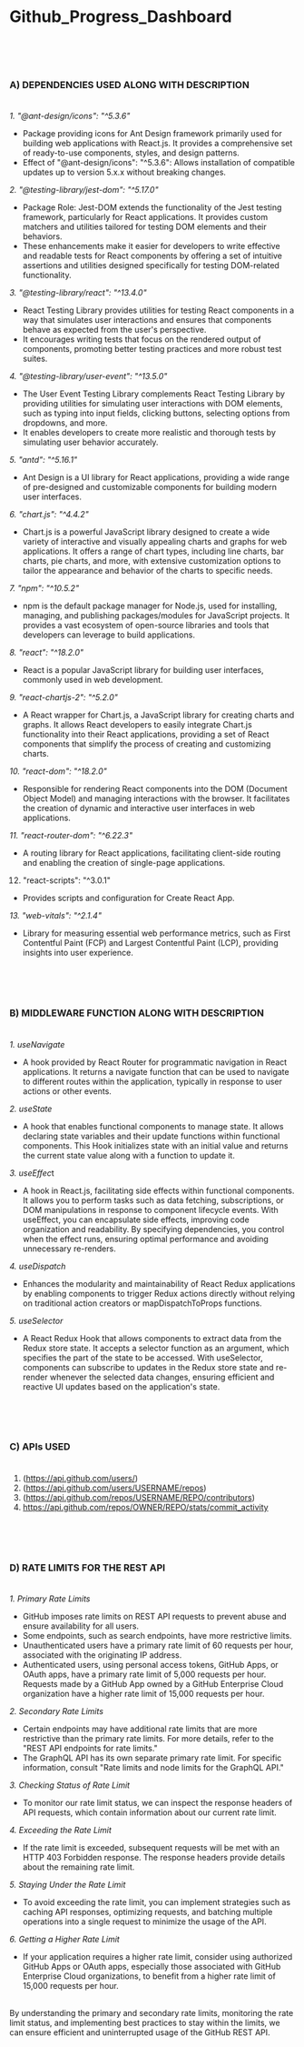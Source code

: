 # Github_Progress_Dashboard           
<br><br><br>

### A)	DEPENDENCIES USED ALONG WITH DESCRIPTION       <br><br>               

*1.	"@ant-design/icons": "^5.3.6"*
-	Package providing icons for Ant Design framework primarily used for building web applications with React.js. It provides a comprehensive set of ready-to-use components, styles, and design patterns.
-	Effect of "@ant-design/icons": "^5.3.6": Allows installation of compatible updates up to version 5.x.x without breaking changes.

*2.	"@testing-library/jest-dom": "^5.17.0"*
-	Package Role: Jest-DOM extends the functionality of the Jest testing framework, particularly for React applications. It provides custom matchers and utilities tailored for testing DOM elements and their behaviors. 
-	These enhancements make it easier for developers to write effective and readable tests for React components by offering a set of intuitive assertions and utilities designed specifically for testing DOM-related functionality.

*3.	"@testing-library/react": "^13.4.0"*
-	React Testing Library provides utilities for testing React components in a way that simulates user interactions and ensures that components behave as expected from the user's perspective.
-	It encourages writing tests that focus on the rendered output of components, promoting better testing practices and more robust test suites.

*4.	"@testing-library/user-event": "^13.5.0"*
-	The User Event Testing Library complements React Testing Library by providing utilities for simulating user interactions with DOM elements, such as typing into input fields, clicking buttons, selecting options from dropdowns, and more.
-	It enables developers to create more realistic and thorough tests by simulating user behavior accurately.

*5.	"antd": "^5.16.1"*
-	Ant Design is a UI library for React applications, providing a wide range of pre-designed and customizable components for building modern user interfaces.

*6.	"chart.js": "^4.4.2"*
-	Chart.js is a powerful JavaScript library designed to create a wide variety of interactive and visually appealing charts and graphs for web applications. It offers a range of chart types, including line charts, bar charts, pie charts, and more, with extensive customization options to tailor the appearance and behavior of the charts to specific needs.

*7.	"npm": "^10.5.2"*
-	npm is the default package manager for Node.js, used for installing, managing, and publishing packages/modules for JavaScript projects. It provides a vast ecosystem of open-source libraries and tools that developers can leverage to build applications.

*8.	"react": "^18.2.0"*
-	React is a popular JavaScript library for building user interfaces, commonly used in web development.

*9.	"react-chartjs-2": "^5.2.0"*
-	A React wrapper for Chart.js, a JavaScript library for creating charts and graphs. It allows React developers to easily integrate Chart.js functionality into their React applications, providing a set of React components that simplify the process of creating and customizing charts.

*10.	 "react-dom": "^18.2.0"*
-	Responsible for rendering React components into the DOM (Document Object Model) and managing interactions with the browser. It facilitates the creation of dynamic and interactive user interfaces in web applications.

*11.	 "react-router-dom": "^6.22.3"*
-	A routing library for React applications, facilitating client-side routing and enabling the creation of single-page applications.

12.	 "react-scripts": "^3.0.1"
-	Provides scripts and configuration for Create React App.

*13.	 "web-vitals": "^2.1.4"*
-	Library for measuring essential web performance metrics, such as First Contentful Paint (FCP) and Largest Contentful Paint (LCP), providing insights into user experience.


<br><br><br>




### B)	MIDDLEWARE FUNCTION ALONG WITH DESCRIPTION<br><br>

*1.	useNavigate*
-	A hook provided by React Router for programmatic navigation in React applications. It returns a navigate function that can be used to navigate to different routes within the application, typically in response to user actions or other events.

*2.	useState*
-	A hook that enables functional components to manage state. It allows declaring state variables and their update functions within functional components. This Hook initializes state with an initial value and returns the current state value along with a function to update it. 

*3.	useEffec*t
-	A hook in React.js, facilitating side effects within functional components. It allows you to perform tasks such as data fetching, subscriptions, or DOM manipulations in response to component lifecycle events. With useEffect, you can encapsulate side effects, improving code organization and readability. By specifying dependencies, you control when the effect runs, ensuring optimal performance and avoiding unnecessary re-renders.

*4.	useDispatch*
-	Enhances the modularity and maintainability of React Redux applications by enabling components to trigger Redux actions directly without relying on traditional action creators or mapDispatchToProps functions.

*5.	useSelector*
-	A React Redux Hook that allows components to extract data from the Redux store state. It accepts a selector function as an argument, which specifies the part of the state to be accessed. With useSelector, components can subscribe to updates in the Redux store state and re-render whenever the selected data changes, ensuring efficient and reactive UI updates based on the application's state.


<br><br><br>




### C) APIs USED<br><br>

1. (https://api.github.com/users/)
2. (https://api.github.com/users/USERNAME/repos)
3. (https://api.github.com/repos/USERNAME/REPO/contributors)
4. https://api.github.com/repos/OWNER/REPO/stats/commit_activity
<br><br><br>
<br>


### D)	RATE LIMITS FOR THE REST API<br><br>

*1.	Primary Rate Limits*
-	GitHub imposes rate limits on REST API requests to prevent abuse and ensure availability for all users.
-	Some endpoints, such as search endpoints, have more restrictive limits.
-	Unauthenticated users have a primary rate limit of 60 requests per hour, associated with the originating IP address.
-	Authenticated users, using personal access tokens, GitHub Apps, or OAuth apps, have a primary rate limit of 5,000 requests per hour. Requests made by a GitHub App owned by a GitHub Enterprise Cloud organization have a higher rate limit of 15,000 requests per hour.

*2.	Secondary Rate Limits*
-	Certain endpoints may have additional rate limits that are more restrictive than the primary rate limits. For more details, refer to the "REST API endpoints for rate limits."
-	The GraphQL API has its own separate primary rate limit. For specific information, consult "Rate limits and node limits for the GraphQL API."

*3.	Checking Status of Rate Limit*
-	To monitor our rate limit status, we can inspect the response headers of API requests, which contain information about our current rate limit.

*4.	Exceeding the Rate Limit*
-	If the rate limit is exceeded, subsequent requests will be met with an HTTP 403 Forbidden response. The response headers provide details about the remaining rate limit.

*5.	Staying Under the Rate Limit*
-	To avoid exceeding the rate limit, you can implement strategies such as caching API responses, optimizing requests, and batching multiple operations into a single request to minimize the usage of the API.

*6.	Getting a Higher Rate Limit*
-	If your application requires a higher rate limit, consider using authorized GitHub Apps or OAuth apps, especially those associated with GitHub Enterprise Cloud organizations, to benefit from a higher rate limit of 15,000 requests per hour.
<br><br>

By understanding the primary and secondary rate limits, monitoring the rate limit status, and implementing best practices to stay within the limits, we can ensure efficient and uninterrupted usage of the GitHub REST API.

